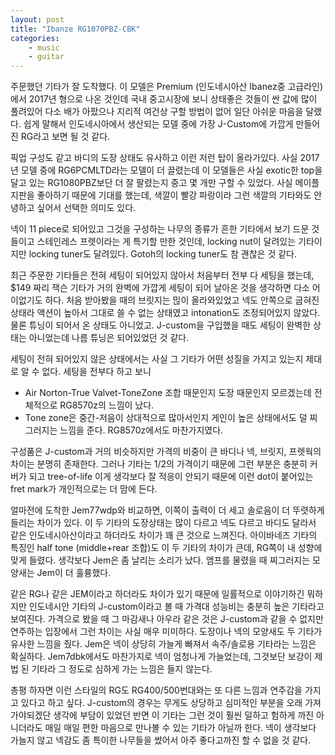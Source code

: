 ```yaml
---
layout: post
title: "Ibanze RG1070PBZ-CBK"
categories:
    - music
    - guitar
---
```


주문했던 기타가 잘 도착했다. 이 모델은 Premium (인도네시아산 Ibanez중 고급라인)에서 2017년 형으로 나온 것인데 국내 중고시장에 보니 상태좋은 것들이 싼 값에 많이 풀려있어 다소 배가 아팠으나 지리적 여건상 구할 방법이 없어 일단 아쉬운 마음을 달랬다. 쉽게 말해서 인도네시아에서 생산되는 모델 중에 가장 J-Custom에 가깝게 만들어진 RG라고 보면 될 것 같다.

픽업 구성도 같고 바디의 도장 상태도 유사하고 이런 저런 탑이 올라가있다. 사실 2017년 모델 중에 RG6PCMLTD라는 모델이 더 끌렸는데 이 모델들은 사실 exotic한 top을 달고 있는 RG1080PBZ보단 더 잘 팔렸는지 중고 몇 개만 구할 수 있었다. 사실 메이플 지판을 좋아하기 때문에 기대를 했는데, 색깔이 빨강 파랑이라 그런 색깔의 기타와도 안녕하고 싶어서 선택한 의미도 있다.

넥이 11 piece로 되어있고 그것을 구성하는 나무의 종류가 흔한 기타에서 보기 드문 것들이고 스테인레스 프렛이라는 게 특기할 만한 것인데, locking nut이 달려있는 기타이지만 locking tuner도 달려있다. Gotoh의 locking tuner도 참 괜찮은 것 같다. 

최근 주문한 기타들은 전혀 세팅이 되어있지 않아서 처음부터 전부 다 세팅을 했는데, $149 짜리 잭슨 기타가 거의 완벽에 가깝게 세팅이 되어 날아온 것을 생각하면 다소 어이없기도 하다. 처음 받아봤을 때의 브릿지는 믾이 올라와있었고 넥도 안쪽으로 굽혀진 상태라 액션이 높아서 그대로 쓸 수 없는 상태였고 intonation도 조정되어있지 않았다. 물론 튜닝이 되어서 온 상태도 아니었고. J-custom을 구입했을 때도 세팅이 완벽한 상태는 아니었는데 나름 튜닝은 되어있었던 것 같다. 

세팅이 전혀 되어있지 않은 상태에서는 사실 그 기타가 어떤 성질을 가지고 있는지 제대로 알 수 없다. 세팅을 전부다 하고 보니

- Air Norton-True Valvet-ToneZone 조합 때문인지 도장 때문인지 모르겠는데 전체적으로 RG8570z의 느낌이 났다. 
- Tone zone은 중간-저음이 상대적으로 많아서인지 게인이 높은 상태에서도 덜 찌그러지는 느낌을 준다. RG8570z에서도 마찬가지였다.

구성품은 J-custom과 거의 비슷하지만 가격의 비중이 큰 바디나 넥, 브릿지, 프렛웍의 차이는 분명히 존재한다. 그러나 기타는 1/2의 가격이기 때문에 그런 부분은 충분히 커버가 되고 tree-of-life 이게 생각보다 잘 적응이 안되기 때문에 이런 dot이 붙어있는 fret mark가 개인적으로는 더 맘에 든다.

얼마전에 도착한 Jem77wdp와 비교하면, 이쪽이 출력이 더 세고 솔로음이 더 뚜렷하게 들리는 차이가 있다. 이 두 기타의 도장상태는 많이 다르고 넥도 다르고 바디도 달라서 같은 인도네시아산이라고 하더라도 차이가 꽤 큰 것으로 느껴진다. 아이바네즈 기타의 특징인 half tone (middle+rear 조합)도 이 두 기타의 차이가 큰데, RG쪽이 내 성향에 맞게 들렸다. 생각보다 Jem은 좀 날리는 소리가 났다. 앰프를 물렸을 때 찌그러지는 모양새는 Jem이 더 훌륭했다. 

같은 RG나 같은 JEM이라고 하더라도 차이가 있기 때문에 일률적으로 이야기하긴 뭐하지만 인도네시안 기타의 J-custom이라고 볼 때 가격대 성능비는 충분히 높은 기타라고 보여진다. 가격으로 봤을 때 그 마감새나 아우라 같은 것은 J-custom과 같을 수 없지만 연주하는 입장에서 그런 차이는 사실 매우 미미하다. 도장이나 넥의 모양새도 두 기타가 유사한 느낌을 줬다. Jem은 넥이 상당히 가늘게 빠져서 속주/솔로용 기타라는 느낌은 확실하다. Jem7dbk에서도 마찬가지로 넥이 엄청나게 가늘었는데, 그것보단 보강이 제법 된 기타라 그 정도로 심하게 가는 느낌은 들지 않는다. 

총평 하자면 이런 스타일의 RG도 RG400/500번대와는 또 다른 느낌과 연주감을 가지고 있다고 하고 싶다. J-custom의 경우는 무게도 상당하고 심미적인 부분을 오래 가져가야되겠단 생각에 부담이 있었던 반면 이 기타는 그런 것이 훨씬 덜하고 험하게 까진 아니더라도 매일 매일 편한 마음으로 만나볼 수 있는 기타가 아닐까 한다. 넥이 생각보다 가늘지 않고 넥감도 좀 특이한 나무들을 썼어서 아주 좋다고까진 할 수 없을 것 같다.  